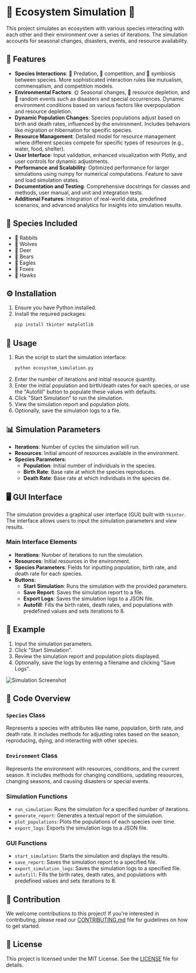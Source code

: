 # 🌿 Ecosystem Simulation 🌿

This project simulates an ecosystem with various species interacting with each other and their environment over a series of iterations. The simulation accounts for seasonal changes, disasters, events, and resource availability.

## 🌟 Features

- **Species Interactions**: 🦅 Predation, 🐺 competition, and 🤝 symbiosis between species. More sophisticated interaction rules like mutualism, commensalism, and competition models.
- **Environmental Factors**: 🌞 Seasonal changes, 🌱 resource depletion, and 🎲 random events such as disasters and special occurrences. Dynamic environment conditions based on various factors like overpopulation and resource depletion.
- **Dynamic Population Changes**: Species populations adjust based on birth and death rates, influenced by the environment. Includes behaviors like migration or hibernation for specific species.
- **Resource Management**: Detailed model for resource management where different species compete for specific types of resources (e.g., water, food, shelter).
- **User Interface**: Input validation, enhanced visualization with Plotly, and user controls for dynamic adjustments.
- **Performance and Scalability**: Optimized performance for larger simulations using numpy for numerical computations. Feature to save and load simulation states.
- **Documentation and Testing**: Comprehensive docstrings for classes and methods, user manual, and unit and integration tests.
- **Additional Features**: Integration of real-world data, predefined scenarios, and advanced analytics for insights into simulation results.

## 🐾 Species Included

- 🐰 Rabbits
- 🐺 Wolves
- 🦌 Deer
- 🐻 Bears
- 🦅 Eagles
- 🦊 Foxes
- 🦅 Hawks

## ⚙️ Installation

1. Ensure you have Python installed.
2. Install the required packages:
    ```sh
    pip install tkinter matplotlib
    ```

## 🚀 Usage

1. Run the script to start the simulation interface:
    ```sh
    python ecosystem_simulation.py
    ```
2. Enter the number of iterations and initial resource quantity.
3. Enter the initial population and birth/death rates for each species, or use the "Autofill" button to populate these values with defaults.
4. Click "Start Simulation" to run the simulation.
5. View the simulation report and population plots.
6. Optionally, save the simulation logs to a file.

## 📊 Simulation Parameters

- **Iterations**: Number of cycles the simulation will run.
- **Resources**: Initial amount of resources available in the environment.
- **Species Parameters**:
  - **Population**: Initial number of individuals in the species.
  - **Birth Rate**: Base rate at which the species reproduces.
  - **Death Rate**: Base rate at which individuals in the species die.

## 🖥️ GUI Interface

The simulation provides a graphical user interface (GUI) built with `tkinter`. The interface allows users to input the simulation parameters and view results.

### Main Interface Elements

- **Iterations**: Number of iterations to run the simulation.
- **Resources**: Initial resources in the environment.
- **Species Parameters**: Fields for inputting population, birth rate, and death rate for each species.
- **Buttons**:
  - **Start Simulation**: Runs the simulation with the provided parameters.
  - **Save Report**: Saves the simulation report to a file.
  - **Export Logs**: Saves the simulation logs to a JSON file.
  - **Autofill**: Fills the birth rates, death rates, and populations with predefined values and sets iterations to 8.

## 🌼 Example

1. Input the simulation parameters.
2. Click "Start Simulation".
3. Review the simulation report and population plots displayed.
4. Optionally, save the logs by entering a filename and clicking "Save Logs".

![Simulation Screenshot](https://github.com/YYN192/ecosystem-simulation/assets/110526560/3db6c967-ea2c-4dc6-a50a-ad759eef9fa7)

## 📝 Code Overview

### `Species` Class

Represents a species with attributes like name, population, birth rate, and death rate. It includes methods for adjusting rates based on the season, reproducing, dying, and interacting with other species.

### `Environment` Class

Represents the environment with resources, conditions, and the current season. It includes methods for changing conditions, updating resources, changing seasons, and causing disasters or special events.

### Simulation Functions

- `run_simulation`: Runs the simulation for a specified number of iterations.
- `generate_report`: Generates a textual report of the simulation.
- `plot_populations`: Plots the populations of each species over time.
- `export_logs`: Exports the simulation logs to a JSON file.

### GUI Functions

- `start_simulation`: Starts the simulation and displays the results.
- `save_report`: Saves the simulation report to a specified file.
- `export_simulation_logs`: Saves the simulation logs to a specified file.
- `autofill`: Fills the birth rates, death rates, and populations with predefined values and sets iterations to 8.

## 🤝 Contribution

We welcome contributions to this project! If you're interested in contributing, please read our [CONTRIBUTING.md](CONTRIBUTING.md) file for guidelines on how to get started.

## 📜 License

This project is licensed under the MIT License. See the [LICENSE](LICENSE) file for details.
